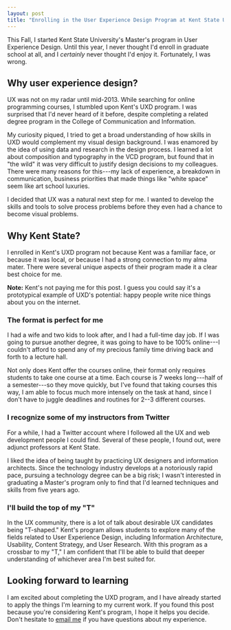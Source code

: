 ```yaml
---
layout: post
title: "Enrolling in the User Experience Design Program at Kent State University"
---
```


This Fall, I started Kent State University's Master's program in User Experience Design. Until this year, I never thought I'd enroll in graduate school at all, and I *certainly* never thought I'd enjoy it. Fortunately, I was wrong.

## Why user experience design?

UX was not on my radar until mid-2013. While searching for online programming courses, I stumbled upon Kent's UXD program. I was surprised that I'd never heard of it before, despite completing a related degree program in the College of Communication and Information.

My curiosity piqued, I tried to get a broad understanding of how skills in UXD would complement my visual design background. I was enamored by the idea of using data and research in the design process. I learned a lot about composition and typography in the VCD program, but found that in "the wild" it was very difficult to justify design decisions to my colleagues. There were many reasons for this---my lack of experience, a breakdown in communication, business priorities that made things like "white space" seem like art school luxuries.

I decided that UX was a natural next step for me. I wanted to develop the skills and tools to solve process problems before they even had a chance to become visual problems.

## Why Kent State?

I enrolled in Kent's UXD program not because Kent was a familiar face, or because it was local, or because I had a strong connection to my alma mater. There were several unique aspects of their program made it a clear best choice for me.

**Note:** Kent's not paying me for this post. I guess you could say it's a prototypical example of UXD's potential: happy people write nice things about you on the internet.

### The format is perfect for me

I had a wife and two kids to look after, and I had a full-time day job. If I was going to pursue another degree, it was going to have to be 100% online---I couldn't afford to spend any of my precious family time driving back and forth to a lecture hall.

Not only does Kent offer the courses online, their format only requires students to take one course at a time. Each course is 7 weeks long---half of a semester---so they move quickly, but I've found that taking courses this way, I am able to focus much more intensely on the task at hand, since I don't have to juggle deadlines and routines for 2--3 different courses.

### I recognize some of my instructors from Twitter

For a while, I had a Twitter account where I followed all the UX and web development people I could find. Several of these people, I found out, were adjunct professors at Kent State.

I liked the idea of being taught by practicing UX designers and information architects. Since the technology industry develops at a notoriously rapid pace, pursuing a technology degree can be a big risk; I wasn't interested in graduating a Master's program only to find that I'd learned techniques and skills from five years ago.

### I'll build the top of my "T"

In the UX community, there is a lot of talk about desirable UX candidates being "T-shaped." Kent's program allows students to explore many of the fields related to User Experience Design, including Information Architecture, Usability, Content Strategy, and User Research. With this program as a crossbar to my "T," I am confident that I'll be able to build that deeper understanding of whichever area I'm best suited for.

## Looking forward to learning

I am excited about completing the UXD program, and I have already started to apply the things I'm learning to my current work. If you found this post because you're considering Kent's program, I hope it helps you decide. Don't hesitate to [email me](mailto:{{site.email}}) if you have questions about my experience.